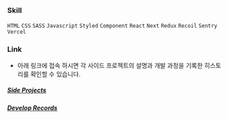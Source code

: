 ### Skill
`HTML` `CSS` `SASS` `Javascript` `Styled` `Component` `React` `Next` `Redux` `Recoil` `Sentry` `Vercel`

### Link
- 아래 링크에 접속 하시면 각 사이드 프로젝트의 설명과 개발 과정을 기록한 히스토리를 확인할 수 있습니다.
##### [Side Projects](https://youngkwnag.notion.site/55da85b8135641f886aaef9e46ec7b1f?v=917f641ef3e548f3bdd0ea10dc41821e)
##### [Develop Records](https://youngkwnag.notion.site/14e881cf19654b17a05e563cf2a5dc54?v=7a86b9bbd7f448529de28d021381588f)
